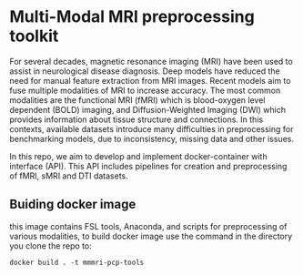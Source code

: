 # Multi-Modal MRI preprocessing toolkit

For several decades, magnetic resonance imaging (MRI) have been used to assist in neurological disease diagnosis. Deep models have reduced the need for manual feature extraction from MRI images. Recent models aim to fuse multiple modalities of MRI to increase accuracy. The most common modalities are the functional MRI (fMRI) which is  blood-oxygen level dependent (BOLD) imaging, and Diffusion-Weighted Imaging (DWI) which provides information about tissue structure and connections.
In this contexts, available datasets introduce many difficulties in preprocessing for benchmarking models, due to inconsistency, missing data and other issues.

In this repo, we aim to develop and implement docker-container with interface (API). This API includes pipelines for creation and preprocessing of fMRI, sMRI and DTI datasets. 

## Buiding docker image
this image contains FSL tools, Anaconda, and scripts for preprocessing of various modalities, to build docker image use the command in the directory you clone the repo to:
```
docker build . -t mmmri-pcp-tools
```
